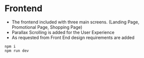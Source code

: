 # Frontend

- The frontend included with three main screens. (Landing Page, Promotional Page, Shopping Page)
- Parallax Scrolling is added for the User Experience
- As requested from Front End design requirements are added

```
npm i 
npm run dev
```
